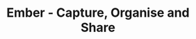 ---
description: 个人文字图片收藏app，相当于记事本了。
layout: post
results:
- primaryGenreName: Productivity
  version: '1.0'
  artworkUrl100: http://a1849.phobos.apple.com/us/r30/Purple/v4/05/90/6b/05906b08-c2f0-29c8-f75a-4f61706e0fee/mzl.eampfryt.png
  trackViewUrl: https://itunes.apple.com/cn/app/ember-capture-organise-share/id478308340?mt=8&uo=4
  artworkUrl60: http://a1199.phobos.apple.com/us/r30/Purple/v4/14/27/94/142794df-1022-5e1f-fd3d-a3f744d99669/AppIcon60x60_2x.png
  userRatingCountForCurrentVersion: 3
  sellerName: Realmac Software Limited
  supportedDevices:
  - iPhone5
  - iPadThirdGen4G
  - iPadFourthGen
  - iPadMini
  - iPhone4S
  - iPad2Wifi
  - iPadThirdGen
  - iPadMini4G
  - iPhone5s
  - iPad23G
  - iPhone5c
  - iPadFourthGen4G
  - iPodTouchFifthGen
  - iPhone4
  genres:
  - 效率
  - 工具
  trackName: Ember - Capture, Organise and Share
  description: "Ember 让你可以轻轻松松地拍摄、截取、管理和共享可以激发你灵感的事物。\n                                \n看到好的版面设计可以拍下来；看到好的应用界面设计可以截屏；亦可以从相机胶卷导入照片。\n
    \                               \n将相关的事物放在一起做成收藏夹，例如“我的梦想厨房”。还可以为图像添加标签和其他信息来制作智能收藏夹，比如“标签为‘厨房’，主色为‘白色’的图像”。Ember
    的使用方法数以百计，绝对称心如意。iPhone，iPad 和 Mac 之间可以通过 iCloud 同步。\n                                \niOS
    版 Ember 现在只是开始，我们以后会不断推出更多强大的新功能供您购买。但拍摄、管理和编辑激发你灵感的事物永远都是免费的。\n                                \nEmber
    在启用 iCloud 的设备上最好用，而且可以与 Mac 版本的 Ember 配合使用。您可在 Mac App Store 另外购买。"
  price: 0
  trackId: 478308340
  releaseDate: '2013-12-03T11:52:23Z'
  screenshotUrls:
  - http://a3.mzstatic.com/us/r30/Purple/v4/a2/3b/24/a23b244a-430b-e629-9f6f-b61b04d6c152/screen1136x1136.jpeg
  - http://a1.mzstatic.com/us/r30/Purple4/v4/02/ad/bd/02adbd65-fb93-5788-fba6-a509d0847bf3/screen1136x1136.jpeg
  - http://a3.mzstatic.com/us/r30/Purple6/v4/da/b9/ef/dab9ef1d-79a4-6244-3bae-995682146f50/screen1136x1136.jpeg
  - http://a5.mzstatic.com/us/r30/Purple/v4/67/fd/2a/67fd2a2e-8aab-f1cc-2e60-a0d7e473b804/screen1136x1136.jpeg
  - http://a3.mzstatic.com/us/r30/Purple6/v4/7e/b8/a6/7eb8a6d0-d849-a18f-c7ef-3434525ad999/screen1136x1136.jpeg
  artistViewUrl: https://itunes.apple.com/cn/artist/realmac-software/id310591643?uo=4
  primaryGenreId: 6007
  averageUserRatingForCurrentVersion: 2
  kind: software
  fileSizeBytes: '18623690'
  bundleId: com.realmacsoftware.embertouch
  sellerUrl: http://www.realmacsoftware.com/ember
  trackContentRating: 4+
  artistName: Realmac Software
  trackCensoredName: Ember - Capture, Organise and Share
  isGameCenterEnabled: false
  contentAdvisoryRating: 4+
  languageCodesISO2A:
  - ZH
  - EN
  - FR
  - DE
  - IT
  - JA
  - ZH
  features:
  - iosUniversal
  wrapperType: software
  artworkUrl512: http://a1849.phobos.apple.com/us/r30/Purple/v4/05/90/6b/05906b08-c2f0-29c8-f75a-4f61706e0fee/mzl.eampfryt.png
  formattedPrice: 免费
  artistId: 310591643
  genreIds:
  - '6007'
  - '6002'
  currency: CNY
  ipadScreenshotUrls:
  - http://a4.mzstatic.com/us/r30/Purple6/v4/29/34/ca/2934caf6-e4c1-da11-a4a0-2d449c3f8703/screen480x480.jpeg
  - http://a5.mzstatic.com/us/r30/Purple4/v4/96/a8/b9/96a8b987-aeff-5ec8-f18b-efba8e6b297b/screen480x480.jpeg
  - http://a5.mzstatic.com/us/r30/Purple6/v4/4e/62/4c/4e624cf5-824b-6e1a-dd73-7b094c5d4c4d/screen480x480.jpeg
  - http://a4.mzstatic.com/us/r30/Purple4/v4/0d/70/9c/0d709ca5-7cbd-e75b-8ca0-8dd2fc415fda/screen480x480.jpeg
  - http://a3.mzstatic.com/us/r30/Purple6/v4/d4/1a/98/d41a98fd-2f12-0dda-0f19-388084653480/screen480x480.jpeg
category: 效率
tags: tag1
resultCount: 1
title: Ember - Capture, Organise and Share

---